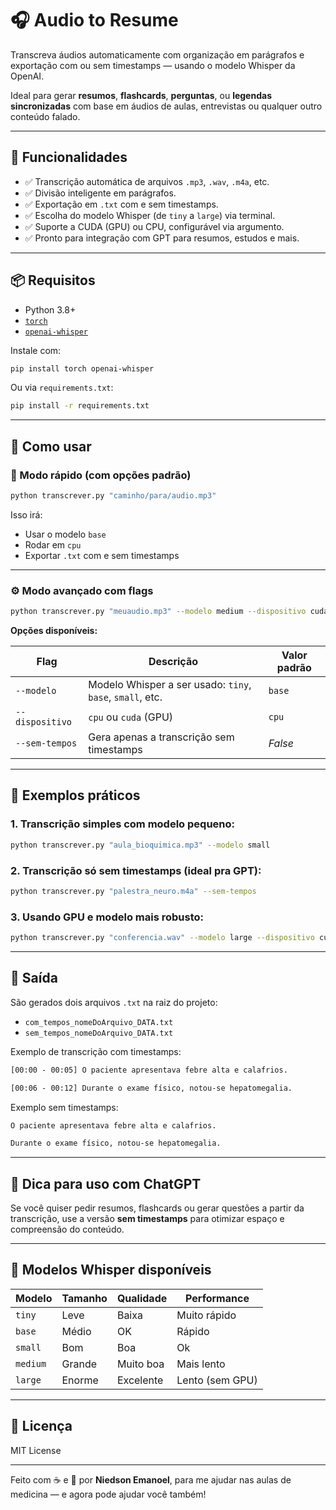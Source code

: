 # 🎧 Audio to Resume

Transcreva áudios automaticamente com organização em parágrafos e exportação com ou sem timestamps — usando o modelo Whisper da OpenAI.

Ideal para gerar **resumos**, **flashcards**, **perguntas**, ou **legendas sincronizadas** com base em áudios de aulas, entrevistas ou qualquer outro conteúdo falado.

---

## 🚀 Funcionalidades

- ✅ Transcrição automática de arquivos `.mp3`, `.wav`, `.m4a`, etc.
- ✅ Divisão inteligente em parágrafos.
- ✅ Exportação em `.txt` com e sem timestamps.
- ✅ Escolha do modelo Whisper (de `tiny` a `large`) via terminal.
- ✅ Suporte a CUDA (GPU) ou CPU, configurável via argumento.
- ✅ Pronto para integração com GPT para resumos, estudos e mais.

---

## 📦 Requisitos

- Python 3.8+
- [`torch`](https://pytorch.org/)
- [`openai-whisper`](https://github.com/openai/whisper)

Instale com:

```bash
pip install torch openai-whisper
```

Ou via `requirements.txt`:

```bash
pip install -r requirements.txt
```

---

## 🧠 Como usar

### 🎯 Modo rápido (com opções padrão)

```bash
python transcrever.py "caminho/para/audio.mp3"
```

Isso irá:
- Usar o modelo `base`
- Rodar em `cpu`
- Exportar `.txt` com e sem timestamps

---

### ⚙️ Modo avançado com flags

```bash
python transcrever.py "meuaudio.mp3" --modelo medium --dispositivo cuda --sem-tempos
```

**Opções disponíveis:**

| Flag              | Descrição                                                  | Valor padrão |
|-------------------|------------------------------------------------------------|--------------|
| `--modelo`        | Modelo Whisper a ser usado: `tiny`, `base`, `small`, etc.  | `base`       |
| `--dispositivo`   | `cpu` ou `cuda` (GPU)                                       | `cpu`        |
| `--sem-tempos`    | Gera apenas a transcrição sem timestamps                   | *False*      |

---

## 🧪 Exemplos práticos

### 1. Transcrição simples com modelo pequeno:

```bash
python transcrever.py "aula_bioquimica.mp3" --modelo small
```

### 2. Transcrição só sem timestamps (ideal pra GPT):

```bash
python transcrever.py "palestra_neuro.m4a" --sem-tempos
```

### 3. Usando GPU e modelo mais robusto:

```bash
python transcrever.py "conferencia.wav" --modelo large --dispositivo cuda
```

---

## 📁 Saída

São gerados dois arquivos `.txt` na raiz do projeto:

- `com_tempos_nomeDoArquivo_DATA.txt`
- `sem_tempos_nomeDoArquivo_DATA.txt`

Exemplo de transcrição com timestamps:

```txt
[00:00 - 00:05] O paciente apresentava febre alta e calafrios.

[00:06 - 00:12] Durante o exame físico, notou-se hepatomegalia.
```

Exemplo sem timestamps:

```txt
O paciente apresentava febre alta e calafrios.

Durante o exame físico, notou-se hepatomegalia.
```

---

## 🧠 Dica para uso com ChatGPT

Se você quiser pedir resumos, flashcards ou gerar questões a partir da transcrição, use a versão **sem timestamps** para otimizar espaço e compreensão do conteúdo.

---

## 🧪 Modelos Whisper disponíveis

| Modelo   | Tamanho | Qualidade | Performance |
|----------|---------|-----------|-------------|
| `tiny`   | Leve    | Baixa     | Muito rápido |
| `base`   | Médio   | OK        | Rápido       |
| `small`  | Bom     | Boa       | Ok           |
| `medium` | Grande  | Muito boa | Mais lento   |
| `large`  | Enorme  | Excelente | Lento (sem GPU) |

---

## 📃 Licença

MIT License

---

Feito com ☕ e 🧠 por **Niedson Emanoel**, para me ajudar nas aulas de medicina — e agora pode ajudar você também!
